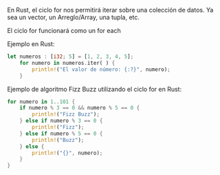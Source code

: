 En Rust, el ciclo for nos permitirá iterar sobre una colección de datos\. Ya sea un vector, un Arreglo/Array, una tupla, etc\.

El ciclo for funcionará como un for each

Ejemplo en Rust:
```rust
let numeros : [i32; 5] = [1, 2, 3, 4, 5];
    for numero in numeros.iter( ) {
        println!("El valor de número: {:?}", numero);
    }
```

Ejemplo de algoritmo Fizz Buzz utilizando el ciclo for en Rust:
```rust
for numero in 1..101 {
    if numero % 3 == 0 && numero % 5 == 0 {
        println!("Fizz Buzz");
    } else if numero % 3 == 0 {
        println!("Fizz"); 
    } else if numero % 5 == 0 {
        println!("Buzz");
    } else {
        println!("{}", numero);
    }
}
```